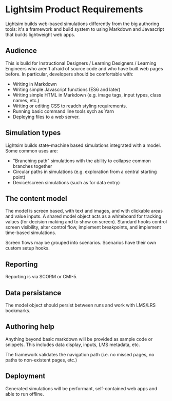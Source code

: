 # Lightsim Product Requirements

Lightsim builds web-based simulations differently from the big authoring tools: it's a framework and build system to
using Markdown and Javascript that builds lightweight web apps. 

## Audience

This is build for Instructional Designers / Learning Designers / Learning Engineers who aren't afraid of source code
and who have built web pages before. In particular, developers should be comfortable with:

* Writing in Markdown
* Writing simple Javascript functions (ES6 and later)
* Writing simple HTML in Markdown (e.g. image tags, input types, class names, etc.)
* Writing or editing CSS to readch styling requirements.
* Running basic command line tools sych as Yarn
* Deploying files to a web server.

## Simulation types

Lightsim builds state-machine based simulations integrated with a model. Some common uses are:

* "Branching path" simulations with the ability to collapse common branches together
* Circular paths in simulations (e.g. exploration from a central starting point)
* Device/screen simulations (such as for data entry)

## The content model

The model is screen based, with text and images, and with clickable areas and value inputs. A shared model 
object acts as a whiteboard for tracking values (for decision making and to show on screen). Standard hooks control
screen visibility, alter control flow, implement breakpoints, and implement time-based simulations.

Screen flows may be grouped into scenarios. Scenarios have their own custom setup hooks.

## Reporting

Reporting is via SCORM or CMI-5.

## Data persistance

The model object should persist between runs and work with LMS/LRS bookmarks. 

## Authoring help 

Anything beyond basic markdown will be provided as sample code or snippets. This includes data display, inputs, LMS
metadata, etc.

The framework validates the navigation path (i.e. no missed pages, no paths to non-existent pages, etc.)

## Deployment

Generated simulations will be performant, self-contained web apps and able to run offline.
